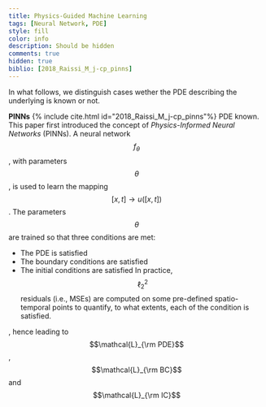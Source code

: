 ```yaml
---
title: Physics-Guided Machine Learning
tags: [Neural Network, PDE]
style: fill
color: info
description: Should be hidden
comments: true
hidden: true
biblio: [2018_Raissi_M_j-cp_pinns]
---
```


In what follows, we distinguish cases wether the PDE describing the underlying is known or not.

**PINNs** {% include cite.html id="2018_Raissi_M_j-cp_pinns"%} <span class="badge badge-pill text-success border border-success">PDE known</span>. This paper first introduced the concept of *Physics-Informed Neural Networks* (PINNs).
A neural network $$f_\theta$$, with parameters $$\theta$$, is used to learn the mapping $$[x,t]\to u([x,t])$$. The parameters $$\theta$$ are trained so that three conditions are met:
- The PDE is satisfied
- The boundary conditions are satisfied 
- The initial conditions are satisfied
In practice, $$\ell_2^2$$ residuals (i.e., MSEs) are computed on some pre-defined spatio-temporal points to quantify, to what extents, each of the condition is satisfied. 

, hence leading to $$\mathcal{L}_{\rm PDE}$$, $$\mathcal{L}_{\rm BC}$$ and $$\mathcal{L}_{\rm IC}$$
